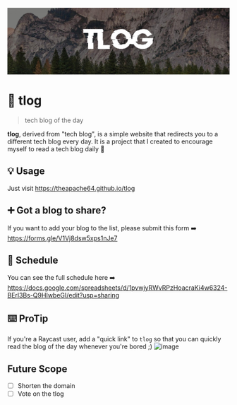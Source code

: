 ![](cover.jpeg)
#  📖 tlog
> tech blog of the day

**tlog**, derived from "tech blog", is a simple website that redirects you to a different tech blog every day. 
It is a project that I created to encourage myself to read a tech blog daily 🫠

## 💡 Usage
Just visit https://theapache64.github.io/tlog 

## ➕ Got a blog to share?
If you want to add your blog to the list, please submit this form ➡️ https://forms.gle/V1Vj8dsw5xps1nJe7

## 📆 Schedule
You can see the full schedule here ➡️ https://docs.google.com/spreadsheets/d/1pvwjyRWvRPzHoacraKi4w6324-BErl3Bs-Q9HIwbeGI/edit?usp=sharing

## ⌨️ ProTip

If you're a Raycast user, add a "quick link" to `tlog` so that you can quickly read the blog of the day whenever you're bored ;)
![image](https://github.com/user-attachments/assets/8205a426-7b66-4b20-9321-6b8664761452)

## Future Scope
- [ ] Shorten the domain
- [ ] Vote on the tlog
